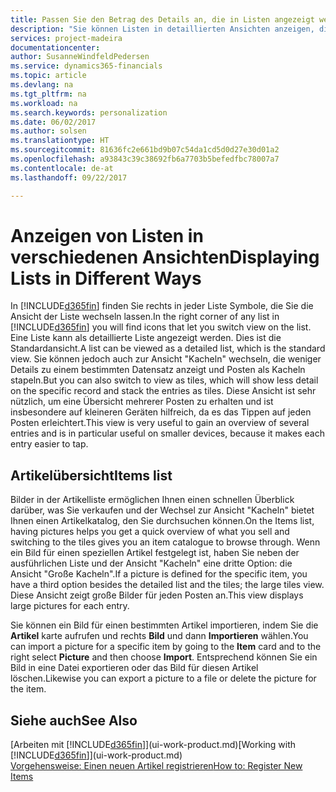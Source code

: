 ```yaml
---
title: Passen Sie den Betrag des Details an, die in Listen angezeigt werden
description: "Sie können Listen in detaillierten Ansichten anzeigen, die mehr Informationen geben, oder als Kacheln anzeigen, die einfach, dargestellt werden."
services: project-madeira
documentationcenter: 
author: SusanneWindfeldPedersen
ms.service: dynamics365-financials
ms.topic: article
ms.devlang: na
ms.tgt_pltfrm: na
ms.workload: na
ms.search.keywords: personalization
ms.date: 06/02/2017
ms.author: solsen
ms.translationtype: HT
ms.sourcegitcommit: 81636fc2e661bd9b07c54da1cd5d0d27e30d01a2
ms.openlocfilehash: a93843c39c38692fb6a7703b5befedfbc78007a7
ms.contentlocale: de-at
ms.lasthandoff: 09/22/2017

---
```

# <a name="displaying-lists-in-different-ways"></a><span data-ttu-id="e1e7b-103">Anzeigen von Listen in verschiedenen Ansichten</span><span class="sxs-lookup"><span data-stu-id="e1e7b-103">Displaying Lists in Different Ways</span></span>
<span data-ttu-id="e1e7b-104">In [!INCLUDE[d365fin](includes/d365fin_md.md)] finden Sie rechts in jeder Liste Symbole, die Sie die Ansicht der Liste wechseln lassen.</span><span class="sxs-lookup"><span data-stu-id="e1e7b-104">In the right corner of any list in [!INCLUDE[d365fin](includes/d365fin_md.md)] you will find icons that let you switch view on the list.</span></span> <span data-ttu-id="e1e7b-105">Eine Liste kann als detaillierte Liste angezeigt werden. Dies ist die Standardansicht.</span><span class="sxs-lookup"><span data-stu-id="e1e7b-105">A list can be viewed as a detailed list, which is the standard view.</span></span> <span data-ttu-id="e1e7b-106">Sie können jedoch auch zur Ansicht "Kacheln" wechseln, die weniger Details zu einem bestimmten Datensatz anzeigt und Posten als Kacheln stapeln.</span><span class="sxs-lookup"><span data-stu-id="e1e7b-106">But you can also switch to view as tiles, which will show less detail on the specific record and stack the entries as tiles.</span></span> <span data-ttu-id="e1e7b-107">Diese Ansicht ist sehr nützlich, um eine Übersicht mehrerer Posten zu erhalten und ist insbesondere auf kleineren Geräten hilfreich, da es das Tippen auf jeden Posten erleichtert.</span><span class="sxs-lookup"><span data-stu-id="e1e7b-107">This view is very useful to gain an overview of several entries and is in particular useful on smaller devices, because it makes each entry easier to tap.</span></span>

## <a name="items-list"></a><span data-ttu-id="e1e7b-108">Artikelübersicht</span><span class="sxs-lookup"><span data-stu-id="e1e7b-108">Items list</span></span>
<span data-ttu-id="e1e7b-109">Bilder in der Artikelliste ermöglichen Ihnen einen schnellen Überblick darüber, was Sie verkaufen und der Wechsel zur Ansicht "Kacheln" bietet Ihnen einen Artikelkatalog, den Sie durchsuchen können.</span><span class="sxs-lookup"><span data-stu-id="e1e7b-109">On the Items list, having pictures helps you get a quick overview of what you sell and switching to the tiles gives you an item catalogue to browse through.</span></span> <span data-ttu-id="e1e7b-110">Wenn ein Bild für einen speziellen Artikel festgelegt ist, haben Sie neben der ausführlichen Liste und der Ansicht "Kacheln" eine dritte Option: die Ansicht "Große Kacheln".</span><span class="sxs-lookup"><span data-stu-id="e1e7b-110">If a picture is defined for the specific item, you have a third option besides the detailed list and the tiles; the large tiles view.</span></span> <span data-ttu-id="e1e7b-111">Diese Ansicht zeigt große Bilder für jeden Posten an.</span><span class="sxs-lookup"><span data-stu-id="e1e7b-111">This view displays large pictures for each entry.</span></span>

<span data-ttu-id="e1e7b-112">Sie können ein Bild für einen bestimmten Artikel importieren, indem Sie die **Artikel** karte aufrufen und rechts **Bild** und dann **Importieren** wählen.</span><span class="sxs-lookup"><span data-stu-id="e1e7b-112">You can import a picture for a specific item by going to the **Item** card and to the right select **Picture** and then choose **Import**.</span></span> <span data-ttu-id="e1e7b-113">Entsprechend können Sie ein Bild in eine Datei exportieren oder das Bild für diesen Artikel löschen.</span><span class="sxs-lookup"><span data-stu-id="e1e7b-113">Likewise you can export a picture to a file or delete the picture for the item.</span></span>  

## <a name="see-also"></a><span data-ttu-id="e1e7b-114">Siehe auch</span><span class="sxs-lookup"><span data-stu-id="e1e7b-114">See Also</span></span>
<span data-ttu-id="e1e7b-115">[Arbeiten mit [!INCLUDE[d365fin](includes/d365fin_md.md)]](ui-work-product.md)</span><span class="sxs-lookup"><span data-stu-id="e1e7b-115">[Working with [!INCLUDE[d365fin](includes/d365fin_md.md)]](ui-work-product.md)</span></span>  
[<span data-ttu-id="e1e7b-116">Vorgehensweise: Einen neuen Artikel registrieren</span><span class="sxs-lookup"><span data-stu-id="e1e7b-116">How to: Register New Items</span></span>](inventory-how-register-new-items.md)  

